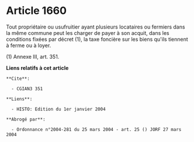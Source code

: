 # Article 1660

Tout propriétaire ou usufruitier ayant plusieurs locataires ou fermiers dans la même commune peut les charger de payer à son
acquit, dans les conditions fixées par décret (1), la taxe foncière sur les biens qu'ils tiennent à ferme ou à loyer.

(1) Annexe III, art. 351.

**Liens relatifs à cet article**

	**Cite**:

	  - CGIAN3 351

	**Liens**:

	  - HISTO: Edition du 1er janvier 2004

	**Abrogé par**:

	  - Ordonnance n°2004-281 du 25 mars 2004 - art. 25 () JORF 27 mars 2004
